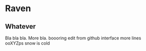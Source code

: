 # Raven
## Whatever

Bla bla bla.
More bla.
boooring
edit from github interface
more lines
ooXYZps
snow is cold
